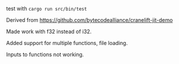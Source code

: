 test with `cargo run src/bin/test`

Derived from https://github.com/bytecodealliance/cranelift-jit-demo

Made work with f32 instead of i32.

Added support for multiple functions, file loading.

Inputs to functions not working.